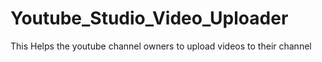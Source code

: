 # Youtube_Studio_Video_Uploader
This Helps the youtube channel owners to upload videos to their channel 
